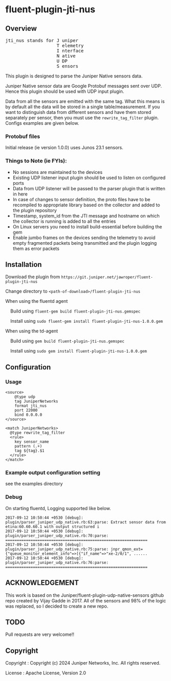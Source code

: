 # fluent-plugin-jti-nus

## Overview


<pre>
jti_nus stands for J uniper   
                   T elemetry
                   I nterface
                   N ative
                   U DP
                   S ensors
</pre>


This plugin is designed to parse the Juniper Native sensors data.

Juniper Native sensor data are Google Protobuf messages sent over UDP. Hence this plugin should be used with UDP input plugin.

Data from all the sensors are emitted with the same tag. What this means is by default all the data will be stored in a single table/measurement. If you want to distinguish data from different sensors and have them stored separately per sensor, then you must use the `rewrite_tag_filter` plugin. Configs examples are given below.


### Protobuf files

  Initial release (ie version 1.0.0) uses Junos 23.1 sensors.


### Things to Note (ie FYIs):

* No sessions are maintained to the devices
* Existing UDP listener input plugin should be used to listen on configured ports
* Data from UDP listener will be passed to the parser plugin that is written in here
* In case of changes to sensor definition, the proto files have to be recompiled to appropriate library based on the collector and added to the plugin repository
* Timestamp, system_id from the JTI message and hostname on which the collector is running is added to all the entries
* On Linux servers you need to install build-essential before building the gem
* Enable jumbo frames on the devices sending the telemetry to avoid empty fragmented packets being transmitted and the plugin logging them as error packets


## Installation

Download the plugin from `https://git.juniper.net/jawroper/fluent-plugin-jti-nus`

Change directory to `<path-of-download>/fluent-plugin-jti-nus`


When using the fluentd agent

&nbsp;&nbsp;&nbsp;&nbsp;Build using `fluent-gem build fluent-plugin-jti-nus.gemspec`

&nbsp;&nbsp;&nbsp;&nbsp;Install using `sudo fluent-gem install fluent-plugin-jti-nus-1.0.0.gem`


When using the td-agent

&nbsp;&nbsp;&nbsp;&nbsp;Build using `gem build fluent-plugin-jti-nus.gemspec`

&nbsp;&nbsp;&nbsp;&nbsp;Install using `sudo gem install fluent-plugin-jti-nus-1.0.0.gem`


## Configuration

### Usage


```
<source>
    @type udp
    tag JuniperNetworks
    format jti_nus
    port 22000
    bind 0.0.0.0
</source>

<match JuniperNetworks>
  @type rewrite_tag_filter
  <rule>
    key sensor_name
    pattern (.+)
    tag ${tag}.$1
  </rule>
</match>
```

### Example output configuration setting

see the examples directory

### Debug

On starting fluentd, Logging supported like below.

```
2017-09-12 10:50:44 +0530 [debug]: plugin/parser_juniper_udp_native.rb:63:parse: Extract sensor data from etina:60.60.60.1 with output structured i
2017-09-12 10:50:44 +0530 [debug]: plugin/parser_juniper_udp_native.rb:70:parse: ==============================================================
2017-09-12 10:50:44 +0530 [debug]: plugin/parser_juniper_udp_native.rb:75:parse: jnpr_qmon_ext={"queue_monitor_element_info"=>[{"if_name"=>"xe-2/0/1", ......
2017-09-12 10:50:44 +0530 [debug]: plugin/parser_juniper_udp_native.rb:76:parse: ==============================================================

```

## ACKNOWLEDGEMENT

This work is based on the Juniper/fluent-plugin-udp-native-sensors github repo
created by Vijay Gadde in 2017. All of the sensors and 98% of the logic was replaced, so I decided to create a new repo.

## TODO

Pull requests are very welcome!!

## Copyright

Copyright :  Copyright (c) 2024 Juniper Networks, Inc. All rights reserved.

License   :  Apache License, Version 2.0
